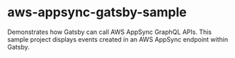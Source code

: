 # aws-appsync-gatsby-sample
Demonstrates how Gatsby can call AWS AppSync GraphQL APIs. This sample project displays events created in an AWS AppSync endpoint within Gatsby.
